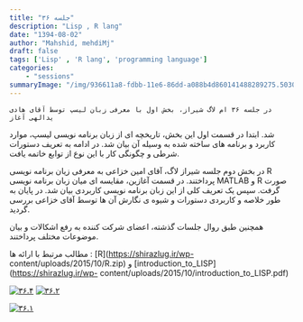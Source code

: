 ```yaml
---
title: "جلسه ۳۶"
description: "Lisp , R lang"
date: "1394-08-02"
author: "Mahshid, mehdiMj"
draft: false
tags: ['Lisp' , 'R lang', 'programming language']
categories:
    - "sessions"
summaryImage: "/img/936611a8-fdbb-11e6-86dd-a088b4d860141488289275.503092.jpeg"
---
```

    در جلسه ۳۶ ام لاگ شیراز، بخش اول با معرفی زبان لیسپ توسط آقای هادی یدالهی آغاز
شد. ابتدا در قسمت اول این بخش، تاریخچه ای از زبان برنامه نویسی لیسپ، موارد
کاربرد و برنامه های ساخته شده به وسیله آن بیان شد. در ادامه به تعریف دستورات
شرطی و چگونگی کار با این نوع از توابع خاتمه یافت.

در بخش دوم جلسه شیراز لاگ، آقای امین خزاعی به معرفی زیان برنامه نویسی R
پرداختند. در قسمت آغازین، مقایسه ای میان زبان برنامه نویسی MATLAB و R صورت
گرفت. سپس یک تعریف کلی از این زبان برنامه نویسی کاربردی بیان شد. در پایان به
طور خلاصه و کاربردی دستورات و شیوه ی نگارش آن ها توسط آقای خزاعی بررسی گردید.

همچنین طبق روال جلسات گذشته، اعضای شرکت کننده به رفع اشکالات و بیان موضوعات
مختلف پرداختند.

مطالب مرتبط با ارائه ها : [R](https://shirazlug.ir/wp-
content/uploads/2015/10/R.zip) و
[introduction_to_LISP](https://shirazlug.ir/wp-
content/uploads/2015/10/introduction_to_LISP.pdf)

[![۳۶.۴](../../img/936611a8-fdbb-11e6-86dd-a088b4d860141488289275.503092.jpeg)](img/936611a8-fdbb-11e6-86dd-a088b4d860141488289275.503092.jpeg)
[![۳۶.۲](../../img/93661536-fdbb-11e6-86dd-a088b4d860141488289275.5031624.jpeg)](img/93661536-fdbb-11e6-86dd-a088b4d860141488289275.5031624.jpeg)

[![۳۶.۱](../../img/9366177a-fdbb-11e6-86dd-a088b4d860141488289275.5032177.jpeg)](img/9366177a-fdbb-11e6-86dd-a088b4d860141488289275.5032177.jpeg)
